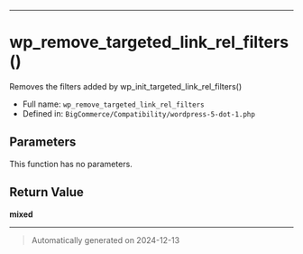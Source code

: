 ***

# wp_remove_targeted_link_rel_filters()

Removes the filters added by wp_init_targeted_link_rel_filters()




* Full name: `wp_remove_targeted_link_rel_filters`
* Defined in: `BigCommerce/Compatibility/wordpress-5-dot-1.php`

## Parameters

This function has no parameters.

## Return Value

**mixed**



***
> Automatically generated on 2024-12-13
